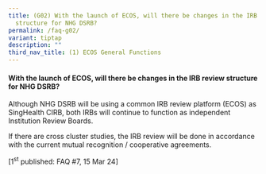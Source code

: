 ```yaml
---
title: (G02) With the launch of ECOS, will there be changes in the IRB review
  structure for NHG DSRB?
permalink: /faq-g02/
variant: tiptap
description: ""
third_nav_title: (1) ECOS General Functions
---
```

<h4><strong>With the launch of ECOS, will there be changes in the IRB review structure for NHG DSRB?</strong></h4>
<p>Although NHG DSRB will be using a common IRB review platform (ECOS) as
SingHealth CIRB, both IRBs will continue to function as independent Institution
Review Boards.</p>
<p>If there are cross cluster studies, the IRB review will be done in accordance
with the current mutual recognition / cooperative agreements.&nbsp;</p>
<p>[1<sup>st</sup> published: FAQ #7, 15 Mar 24]</p>